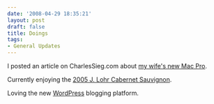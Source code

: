 ```yaml
---
date: '2008-04-29 18:35:21'
layout: post
draft: false
title: Doings
tags:
- General Updates
---
```


I posted an article on CharlesSieg.com about [my wife's new Mac Pro](http://www.charlessieg.com/?p=20).

Currently enjoying the [2005 J. Lohr Cabernet Sauvignon](http://www.jlohr.com/wines_vineyards_04_hilltop_cab.html).

Loving the new [WordPress](http://www.wordpress.org) blogging platform.
